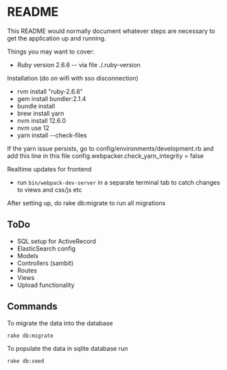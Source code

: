 # README

This README would normally document whatever steps are necessary to get the
application up and running.

Things you may want to cover:

* Ruby version
2.6.6 -- via file ./.ruby-version

Installation (do on wifi with sso disconnection)

- rvm install "ruby-2.6.6"
- gem install bundler:2.1.4
- bundle install
- brew install yarn
- nvm install 12.6.0
- nvm use 12
- yarn install --check-files

If the yarn issue persists,
go to config/environments/development.rb
and add this line in this file 
config.webpacker.check_yarn_integrity = false

Realtime updates for frontend
- run `bin/webpack-dev-server` in a separate terminal tab to catch changes to views and css/js etc


After setting up, do
rake db:migrate
to run all migrations

## ToDo

- SQL setup for ActiveRecord
- ElasticSearch config
- Models
- Controllers (sambit)
- Routes
- Views
- Upload functionality

## Commands
To migrate the data into the database

`rake db:migrate`

To populate the data in sqlite database run

`rake db:seed`